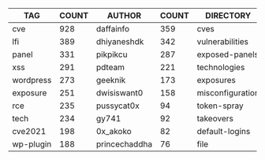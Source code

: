 |    TAG    | COUNT |    AUTHOR     | COUNT |    DIRECTORY     | COUNT | SEVERITY | COUNT |  TYPE   | COUNT |
|-----------|-------|---------------|-------|------------------|-------|----------|-------|---------|-------|
| cve       |   928 | daffainfo     |   359 | cves             |   934 | info     |   936 | http    |  2546 |
| lfi       |   389 | dhiyaneshdk   |   342 | vulnerabilities  |   362 | high     |   705 | file    |    57 |
| panel     |   331 | pikpikcu      |   287 | exposed-panels   |   331 | medium   |   531 | network |    47 |
| xss       |   291 | pdteam        |   221 | technologies     |   227 | critical |   328 | dns     |    12 |
| wordpress |   273 | geeknik       |   173 | exposures        |   196 | low      |   169 |         |       |
| exposure  |   251 | dwisiswant0   |   158 | misconfiguration |   165 |          |       |         |       |
| rce       |   235 | pussycat0x    |    94 | token-spray      |   138 |          |       |         |       |
| tech      |   234 | gy741         |    92 | takeovers        |    65 |          |       |         |       |
| cve2021   |   198 | 0x_akoko      |    82 | default-logins   |    63 |          |       |         |       |
| wp-plugin |   188 | princechaddha |    76 | file             |    57 |          |       |         |       |
